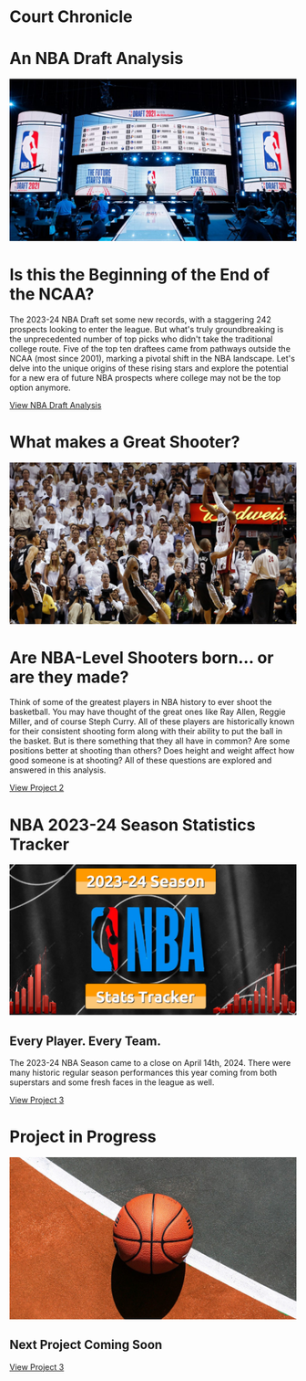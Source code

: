 # **Court Chronicle**

# An NBA Draft Analysis

![Project Thumbnail](assets/images/nba-draft.jpeg)

# **Is this the Beginning of the End of the NCAA?**

The 2023-24 NBA Draft set some new records, with a staggering 242 prospects
looking to enter the league. But what's truly groundbreaking is the
unprecedented number of top picks who didn't take the traditional college
route. Five of the top ten draftees came from pathways outside the NCAA (most
since 2001), marking a pivotal shift in the NBA landscape. Let's delve into the
unique origins of these rising stars and explore the potential for a new era of
future NBA prospects where college may not be the top option anymore.

[View NBA Draft Analysis](https://drive.google.com/file/d/19cYosz2xPq3nBMrmeGpep4MNnxDNWR7n/view?usp=sharing)

# What makes a Great Shooter?

![Project Thumbnail](assets/images/rayallengame6_edited.jpg)

# **Are NBA-Level Shooters born... or are they made?**

Think of some of the greatest players in NBA history to ever shoot the basketball. You may have thought of 
the great ones like Ray Allen, Reggie Miller, and of course Steph Curry. All of these players are historically
known for their consistent shooting form along with their ability to put the ball in the basket.
But is there something that they all have in common? Are some positions better at shooting than others?
Does height and weight affect how good someone is at shooting? All of these questions are explored and answered 
in this analysis.

[View Project 2](https://public.tableau.com/app/profile/robert.riemer/viz/CareerFoundryProject6_73/PROJECT)

# NBA 2023-24 Season Statistics Tracker

![Project Thumbnail](assets/images/nba23_24stattracker_edited.jpg)

## **Every Player. Every Team.** 

The 2023-24 NBA Season came to a close on April 14th, 2024. There were many historic regular season performances this year
coming from both superstars and some fresh faces in the league as well. 

[View Project 3](https://public.tableau.com/views/BostonCeltics2023-2024SeasonStatTracker/Story1?:language=en-US&:sid=&:display_count=n&:origin=viz_share_link)

# Project in Progress

![Project Thumbnail](assets/images/project_in_progress_edited.jpg)

## **Next Project Coming Soon** 

[View Project 3](https://www.youtube.com/watch?v=q6EoRBvdVPQ&ab_channel=revergo)

